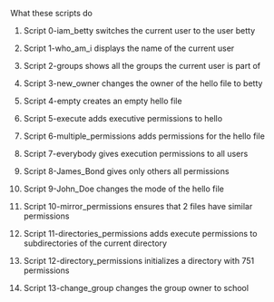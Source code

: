 What these scripts do
 
1. Script 0-iam_betty switches the current user to the user betty
 
2. Script 1-who_am_i displays the name of the current user
 
3. Script 2-groups shows all the groups the current user is part of
 
4. Script 3-new_owner changes the owner of the hello file to betty
 
5. Script 4-empty creates an empty hello file
 
6. Script 5-execute adds executive permissions to hello
 
7. Script 6-multiple_permissions adds permissions for the hello file
 
8. Script 7-everybody gives execution permissions to all users
 
9. Script 8-James_Bond gives only others all permissions
 
10. Script 9-John_Doe changes the mode of the hello file
 
11. Script 10-mirror_permissions ensures that 2 files have similar permissions
 
10. Script 11-directories_permissions adds execute permissions to subdirectories of the current directory
 
13. Script 12-directory_permissions initializes a directory with 751 permissions
 
14. Script 13-change_group changes the group owner to school
